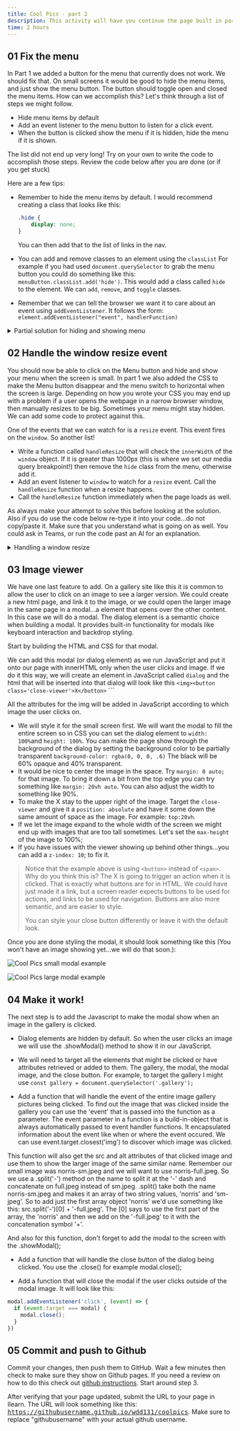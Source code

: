 ```yaml
---
title: Cool Pics - part 2
description: This activity will have you continue the page built in part 1. We will use Javascript to make the menu button hide and show the menu on small screens. We will also use Javascript to create an image viewer when we click on the gallery images.
time: 2 hours
---
```


## **01** Fix the menu

In Part 1 we added a button for the menu that currently does not work. We should fix that. On small screens it would be good to hide the menu items, and just show the menu button. The button should toggle open and closed the menu items. How can we accomplish this? Let's think through a list of steps we might follow.

- Hide menu items by default
- Add an event listener to the menu button to listen for a click event.
- When the button is clicked show the menu if it is hidden, hide the menu if it is shown.

The list did not end up very long! Try on your own to write the code to accomplish those steps. Review the code below after you are done (or if you get stuck)

Here are a few tips:

- Remember to hide the menu items by default. I would recommend creating a class that looks like this:

	```css
	.hide {
		display: none;
	}
	```

    You can then add that to the list of links in the nav.
- You can add and remove classes to an element using the `classList` For example if you had used `document.querySelector` to grab the menu button you could do something like this: `menuButton.classList.add('hide')`. This would add a class called `hide` to the element.  We can `add`, `remove`, and `toggle` classes.
- Remember that we can tell the browser we want it to care about an event using `addEventListener`. It follows the form: `element.addEventListener("event", handlerFunction)`

<details>
<summary>Partial solution for hiding and showing menu</summary>

```javascript
const menuButton = document.querySelector(".menu-button");
function toggleMenu() {
  const menu = document.querySelector(".menu");
  menu.classList.toggle("hide");
}

menuButton.addEventListener("click", toggleMenu);
```

</details>

## **02** Handle the window resize event

You should now be able to click on the Menu button and hide and show your menu when the screen is small. In part 1 we also added the CSS to make the Menu button disappear and the menu switch to horizontal when the screen is large. Depending on how you wrote your CSS you may end up with a problem if a user opens the webpage in a narrow browser window, then manually resizes to be big. Sometimes your menu might stay hidden. We can add some code to protect against this.

One of the events that we can watch for is a `resize` event. This event fires on the `window`. So another list!

- Write a function called `handleResize` that will check the `innerWidth` of the `window` object. If it is greater than 1000px (this is where we set our media query breakpoint!) then remove the `hide` class from the menu, otherwise add it.
- Add an event listener to `window` to watch for a `resize` event. Call the `handleResize` function when a resize happens.
- Call the `handleResize` function immediately when the page loads as well.

As always make your attempt to solve this before looking at the solution. Also if you do use the code below re-type it into your code...do not copy/paste it.  Make sure that you understand what is going on as well. You could ask in Teams, or run the code past an AI for an explanation.

<details>
<summary>Handling a window resize</summary>

```javascript
function handleResize() {
  const menu = document.querySelector(".menu");
  if (window.innerWidth > 1000) {
    menu.classList.remove("hide");
  } else {
    menu.classList.add("hide");
  }
}

handleResize();
window.addEventListener("resize", handleResize);
```

</details>

## **03** Image viewer

We have one last feature to add. On a gallery site like this it is common to allow the user to click on an image to see a larger version. We could create a new html page, and link it to the image, or we could open the larger image in the same page in a modal...a element that opens over the other content. In this case we will do a modal. The dialog element is a semantic choice when building a modal. It provides built-in functionality for modals like keyboard interaction and backdrop styling.

Start by building the HTML and CSS for that modal.

We can add this modal (or dialog element) as we run JavaScript and put it onto our page with innerHTML only when the user clicks and image. If we do it this way, we will create an element in JavaScript called `dialog` and the html that will be inserted into that dialog will look like this `<img><button class='close-viewer'>X</button>` 
	```

All the attributes for the img will be added in JavaScript according to which image the user clicks on.

- We will style it for the small screen first. We will want the modal to fill the entire screen so in CSS you can set the dialog element to `width: 100%`and `height: 100%`. You can make the page show through the background of the dialog by setting the background color to be partially transparent `background-color: rgba(0, 0, 0, .6)` The black will be 60% opaque and 40% transparent.
- It would be nice to center the image in the space. Try `margin: 0 auto;` for that image. To bring it down a bit from the top edge you can try something like `margin: 20vh auto`. You can also adjust the width to something like 90%.
- To make the X stay to the upper right of the image. Target the `close-viewer` and give it a `position: absolute` and have it some down the same amount of space as the image. For example: `top:20vh`. 
- If we let the image expand to the whole width of the screen we might end up with images that are too tall sometimes. Let's set the `max-height` of the image to 100%;
- If you have issues with the viewer showing up behind other things...you can add a `z-index: 10`; to fix it.

> Notice that the example above is using `<button>` instead of `<span>`. Why do you think this is?  The X is going to trigger an action when it is clicked. That is exactly what buttons are for in HTML. We could have just made it a link, but a screen reader expects buttons to be used for actions, and links to be used for navigation. Buttons are also more semantic, and are easier to style.
>
> You can style your close button differently or leave it with the default look.
>

Once you are done styling the modal, it should look something like this (You won't have an image showing yet...we will do that soon.):

![Cool Pics small modal example](/assets/images/cool-pics-modal-sm.jpeg)


![Cool Pics large modal example](/assets/images/cool-pics-modal-lg.jpeg)

## **04** Make it work!

The next step is to add the Javascript to make the modal show when an image in the gallery is clicked.

- Dialog elements are hidden by default. So when the user clicks an image we will use the .showModal() method to show it in our JavaScript.
    
- We will need to target all the elements that might be clicked or have attributes retrieved or added to them. The gallery, the modal, the modal image, and the close button. For example, to target the gallery I might use `const gallery = document.querySelector('.gallery');`

- Add a function that will handle the event of the entire image gallery pictures being clicked. To find out the image that was clicked inside the gallery you can use the 'event' that is passed into the function as a parameter. The event parameter in a function is a build-in-object that is always automatically passed to event handler functions. It encapsulated information about the event like when or where the event occured. We can use event.target.closest('img') to discover which image was clicked. 

This function will also get the src and alt attributes of that clicked image and use them to show the larger image of the same similar name. Remember our small image was norris-sm.jpeg and we will want to use norris-full.jpeg. So we use a .split('-') method on the name to split it at the '-' dash and concatenate on full.jpeg instead of sm.jpeg. .split() take both the name norris-sm.jpeg and makes it an array of two string values, 'norris' and 'sm-jpeg'. So to add just the first array object 'norris' we'd use something like this: src.split('-')[0] + '-full.jpeg'. The [0] says to use the first part of the array, the 'norris' and then we add on the '-full.jpeg' to it with the concatenation symbol '+'. 

And also for this function, don't forget to add the modal to the screen with the .showModal();

- Add a function that will handle the close button of the dialog being clicked. You use the .close() for example modal.close();

- Add a function that will close the modal if the user clicks outside of the modal image. It will look like this:

```javascript
modal.addEventListener('click', (event) => {
  if (event.target === modal) {
    modal.close();
  }
})
```

## **05** Commit and push to Github

Commit your changes, then push them to GitHub. Wait a few minutes then check to make sure they show on Github pages. If you need a review on how to do this check out [github instructions](https://byui-cit.github.io/learning-modules/modules/general/hosting-git-gihub/ponder2/). Start around step 3.

After verifying that your page updated, submit the URL to your page in Ilearn. The URL will look something like this: <kbd>https://githubusername.github.io/wdd131/coolpics</kbd>. Make sure to replace "githubusername" with *your* actual github username.
